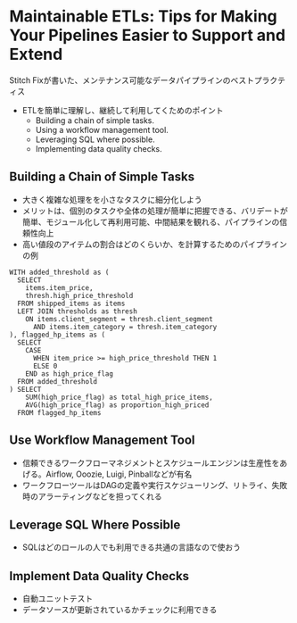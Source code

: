 Maintainable ETLs: Tips for Making Your Pipelines Easier to Support and Extend
==

Stitch Fixが書いた、メンテナンス可能なデータパイプラインのベストプラクティス

* ETLを簡単に理解し、継続して利用してくためのポイント
    * Building a chain of simple tasks.
    * Using a workflow management tool.
    * Leveraging SQL where possible.
    * Implementing data quality checks.

## Building a Chain of Simple Tasks

* 大きく複雑な処理をを小さなタスクに細分化しよう
* メリットは、個別のタスクや全体の処理が簡単に把握できる、バリデートが簡単、モジュール化して再利用可能、中間結果を観れる、パイプラインの信頼性向上
* 高い値段のアイテムの割合はどのくらいか、を計算するためのパイプラインの例

```
WITH added_threshold as (
  SELECT
    items.item_price,
    thresh.high_price_threshold
  FROM shipped_items as items
  LEFT JOIN thresholds as thresh
    ON items.client_segment = thresh.client_segment
      AND items.item_category = thresh.item_category
), flagged_hp_items as (
  SELECT
    CASE
      WHEN item_price >= high_price_threshold THEN 1
      ELSE 0
    END as high_price_flag
  FROM added_threshold
) SELECT
    SUM(high_price_flag) as total_high_price_items,
    AVG(high_price_flag) as proportion_high_priced
  FROM flagged_hp_items
```

## Use Workflow Management Tool

* 信頼できるワークフローマネジメントとスケジュールエンジンは生産性をあげる。Airflow, Ooozie, Luigi, Pinballなどが有名
* ワークフローツールはDAGの定義や実行スケジューリング、リトライ、失敗時のアラーティングなどを担ってくれる

## Leverage SQL Where Possible

* SQLはどのロールの人でも利用できる共通の言語なので使おう

## Implement Data Quality Checks

* 自動ユニットテスト
* データソースが更新されているかチェックに利用できる
